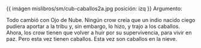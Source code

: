 {{ imágen mislibros/sm/cub-caballos2a.jpg posición: izq }} Argumento:




Todo cambió con Ojo de Nube.
Ningún crow creía que un indio nacido ciego pudiera aportar a la tribu y, sin embargo, lo hizo, y trajo a los caballos. 
Ahora, los crow tienen que volver a huir por su supervivencia, para vivir en paz. 
Pero esta vez tienen caballos. Esta vez son caballos en la nieve.

